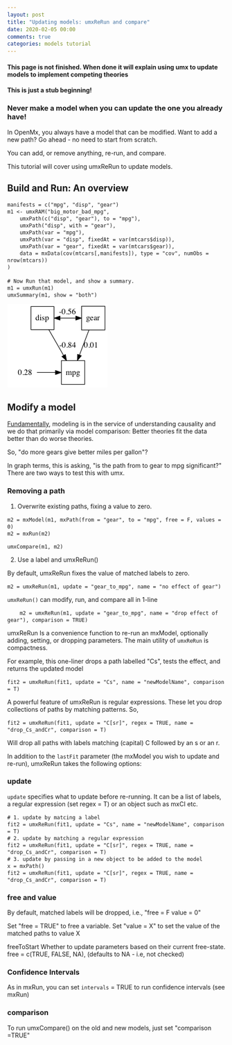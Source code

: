 ```yaml
---
layout: post
title: "Updating models: umxReRun and compare"
date: 2020-02-05 00:00
comments: true
categories: models tutorial
---
```


#### This page is not finished. When done it will explain using umx to update models to implement competing theories
#### This is just a stub beginning!

### Never make a model when you can update the one you already have!

In OpenMx, you always have a model that can be modified. Want to add a new path? Go ahead - no need to start from scratch.

You can add, or remove anything, re-run, and compare.

This tutorial will cover using umxReRun to update models.


<a name="overview"></a>
## Build and Run: An overview

``` splus
manifests = c("mpg", "disp", "gear")
m1 <- umxRAM("big_motor_bad_mpg",
	umxPath(c("disp", "gear"), to = "mpg"),
	umxPath("disp", with = "gear"),
	umxPath(var = "mpg"),
	umxPath(var = "disp", fixedAt = var(mtcars$disp)),
	umxPath(var = "gear", fixedAt = var(mtcars$gear)),
	data = mxData(cov(mtcars[,manifests]), type = "cov", numObs = nrow(mtcars))
)

# Now Run that model, and show a summary.
m1 = umxRun(m1)
umxSummary(m1, show = "both")

```

![model 1](/media/1_make_a_model/mtcar2.png "Model 1")

<a name="modify"></a>
## Modify a model

[Fundamentally](http://www.mii.ucla.edu/causality), modeling is in the service of understanding causality and we do that primarily via model comparison: Better theories fit the data better than do worse theories.

So, "do more gears give better miles per gallon"?

In graph terms, this is asking, "is the path from to gear to mpg significant?" There are two ways to test this with umx.

### Removing a path

1. Overwrite existing paths, fixing a value to zero.

``` splus
m2 = mxModel(m1, mxPath(from = "gear", to = "mpg", free = F, values = 0)
m2 = mxRun(m2)
```
``` splus
umxCompare(m1, m2)
```

2. Use a label and umxReRun()

By default, umxReRun fixes the value of matched labels to zero.

``` splus
m2 = umxReRun(m1, update = "gear_to_mpg", name = "no effect of gear")
```

`umxReRun()` can modify, run, and compare all in 1-line

``` splus
	m2 = umxReRun(m1, update = "gear_to_mpg", name = "drop effect of gear"), comparison = TRUE)
```



umxReRun Is a convenience function to re-run an mxModel, optionally adding, setting, or dropping parameters. The main utility of `umxReRun` is compactness. 

For example, this one-liner drops a path labelled "Cs", tests the effect, and returns the updated model

```splus
fit2 = umxReRun(fit1, update = "Cs", name = "newModelName", comparison = T) 
```
A powerful feature of umxReRun is regular expressions. These let you drop collections of paths by matching patterns. So, 

```splus
fit2 = umxReRun(fit1, update = "C[sr]", regex = TRUE, name = "drop_Cs_andCr", comparison = T)
```
Will drop all paths with labels matching (capital) C followed by an s or an r.

In addition to the `lastFit` parameter (the mxModel you wish to update and re-run), umxReRun takes the following options:

### update

`update` specifies what to update before re-running. It can be a list of labels, a regular expression (set regex = T) or an object such as mxCI etc.

```splus
# 1. update by matcing a label
fit2 = umxReRun(fit1, update = "Cs", name = "newModelName", comparison = T) 
# 2. update by matching a regular expression
fit2 = umxReRun(fit1, update = "C[sr]", regex = TRUE, name = "drop_Cs_andCr", comparison = T)
# 3. update by passing in a new object to be added to the model
x = mxPath()
fit2 = umxReRun(fit1, update = "C[sr]", regex = TRUE, name = "drop_Cs_andCr", comparison = T)
```
### free and value

By default, matched labels will be dropped, i.e., "free = F value = 0"

Set "free = TRUE" to free a variable. Set "value = X" to set the value of the matched paths to value X	

freeToStart	
Whether to update parameters based on their current free-state. free = c(TRUE, FALSE, NA), (defaults to NA - i.e, not checked)

### Confidence Intervals
As in mxRun, you can set `intervals` = TRUE to run confidence intervals (see mxRun)

### comparison
To run umxCompare() on the old and new models, just set "comparison =TRUE"
